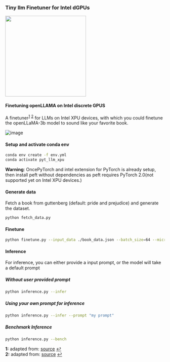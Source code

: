 ### Tiny llm Finetuner for Intel dGPUs


<img src="https://github.com/rahulunair/tiny_llm_finetuning/assets/786476/2d967cb0-2a18-429b-8303-1257afe15ffc" width="255" height="255">



#### Finetuning openLLAMA on Intel discrete GPUS

A finetuner<sup id="a1">[1](#f1)</sup> <sup id="a2">[2](#f2)</sup> for LLMs on Intel XPU devices, with which you could finetune the openLLaMA-3b model to sound like your favorite book.

![image](https://github.com/rahulunair/tiny_llm_finetuning/assets/786476/f060f4f4-f85e-42e5-82c7-fb95fad932fd)


#### Setup and activate conda env

```bash
conda env create -f env.yml
conda activate pyt_llm_xpu
```

**Warning**: OncePyTorch and intel extension for PyTorch is already setup, then install peft without dependencies as peft requires PyTorch 2.0(not supported yet on Intel XPU devices.)

#### Generate data

Fetch a book from guttenberg (default: pride and prejudice) and generate the dataset.

```python
python fetch_data.py
```

#### Finetune

```bash
python finetune.py --input_data ./book_data.json --batch_size=64 --micro_batch_size=16 --num_steps=300
```

#### Inference

For inference, you can either provide a input prompt, or the model will take a default prompt

##### Without user provided prompt

```bash
python inference.py --infer
```

##### Using your own prompt for inference

```bash
python inference.py --infer --prompt "my prompt"
```

##### Benchmark Inference

```bash
python inference.py --bench
```
<b id="f1">1:</b> adapted from: [source](https://github.com/modal-labs/doppel-bot/blob/main/src/finetune.py) [↩](#a1)  
<b id="f2">2:</b> adapted from: [source](https://github.com/tloen/alpaca-lora/blob/65fb8225c09af81feb5edb1abb12560f02930703/finetune.py) [↩](#a2)
